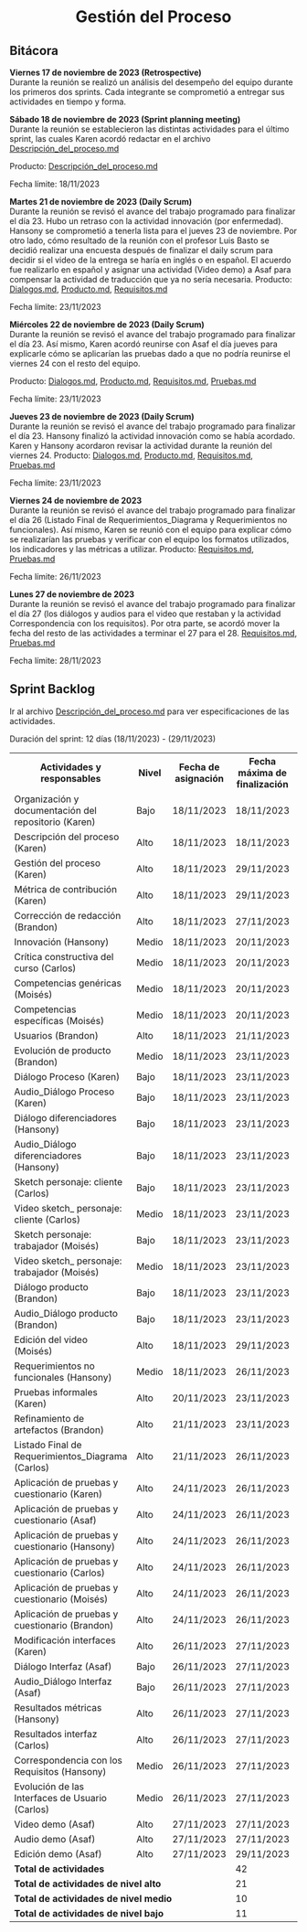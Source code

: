 ﻿<center><h1>Gestión del Proceso</h1></center>

## Bitácora
**Viernes 17 de noviembre de 2023 (Retrospective)**<br> Durante la reunión se realizó un análisis del desempeño del equipo durante los primeros dos sprints. Cada integrante se comprometió a entregar sus actividades en tiempo y forma. 

**Sábado 18 de noviembre de 2023 (Sprint planning meeting)**<br> Durante la reunión se establecieron las distintas actividades para el último sprint, las cuales Karen acordó redactar en el archivo <a href="https://github.com/KarenCampos842/Equipo-4/blob/Tercera-Entrega/Descripci%C3%B3n_del_proceso.md#descripci%C3%B3n-del-proceso">Descripción_del_proceso.md</a>

Producto: 
<a href="https://github.com/KarenCampos842/Equipo-4/blob/Tercera-Entrega/Descripci%C3%B3n_del_proceso.md#descripci%C3%B3n-del-proceso">Descripción_del_proceso.md</a>

Fecha límite: 18/11/2023

**Martes 21 de noviembre de 2023 (Daily Scrum)**<br> Durante la reunión se revisó el avance del trabajo programado para finalizar el día 23. Hubo un retraso con la actividad innovación (por enfermedad). Hansony se comprometió a tenerla lista para el jueves 23 de noviembre.
Por otro lado, cómo resultado de la reunión con el profesor Luis Basto se decidió realizar una encuesta después de finalizar el daily scrum para decidir si el video de la entrega se haría en inglés o en español. El acuerdo fue realizarlo en español y asignar una actividad (Video demo) a Asaf para compensar la actividad de traducción que ya no sería necesaria.
Producto: 
<a href="https://github.com/KarenCampos842/Equipo-4/blob/Tercera-Entrega/Dialogos.md#di%C3%A1logos">Dialogos.md</a>, <a href="https://github.com/KarenCampos842/Equipo-4/blob/Tercera-Entrega/Producto.md#producto">Producto.md</a>, <a href="https://github.com/KarenCampos842/Equipo-4/blob/Tercera-Entrega/Requisitos.md#requisitos">Requisitos.md</a>

Fecha límite: 23/11/2023

**Miércoles 22 de noviembre de 2023 (Daily Scrum)**<br> Durante la reunión se revisó el avance del trabajo programado para finalizar el día 23. Así mismo, Karen acordó reunirse con Asaf el día jueves para explicarle cómo se aplicarían las pruebas dado a que no podría reunirse el viernes 24 con el resto del equipo. 

Producto: 
<a href="https://github.com/KarenCampos842/Equipo-4/blob/Tercera-Entrega/Dialogos.md#di%C3%A1logos">Dialogos.md</a>, <a href="https://github.com/KarenCampos842/Equipo-4/blob/Tercera-Entrega/Producto.md#producto">Producto.md</a>, <a href="https://github.com/KarenCampos842/Equipo-4/blob/Tercera-Entrega/Requisitos.md#requisitos">Requisitos.md</a>, <a href="https://github.com/KarenCampos842/Equipo-4/blob/Tercera-Entrega/Pruebas.md#pruebas">Pruebas.md</a>

Fecha límite: 23/11/2023

**Jueves 23 de noviembre de 2023 (Daily Scrum)**<br> Durante la reunión se revisó el avance del trabajo programado para finalizar el día 23. Hansony finalizó la actividad innovación como se había acordado. Karen y Hansony acordaron revisar la actividad durante la reunión del viernes 24. 
Producto: 
<a href="https://github.com/KarenCampos842/Equipo-4/blob/Tercera-Entrega/Dialogos.md#di%C3%A1logos">Dialogos.md</a>, <a href="https://github.com/KarenCampos842/Equipo-4/blob/Tercera-Entrega/Producto.md#producto">Producto.md</a>, <a href="https://github.com/KarenCampos842/Equipo-4/blob/Tercera-Entrega/Requisitos.md#requisitos">Requisitos.md</a>, <a href="https://github.com/KarenCampos842/Equipo-4/blob/Tercera-Entrega/Pruebas.md#pruebas">Pruebas.md</a>

Fecha límite: 23/11/2023

**Viernes 24 de noviembre de 2023**<br> Durante la reunión se revisó el avance del trabajo programado para finalizar el día 26 (Listado Final de Requerimientos_Diagrama y Requerimientos no funcionales). Así mismo, Karen se reunió con el equipo para explicar cómo se realizarían las pruebas y verificar con el equipo los formatos utilizados, los indicadores y las métricas a utilizar. 
Producto: 
<a href="https://github.com/KarenCampos842/Equipo-4/blob/Tercera-Entrega/Requisitos.md#requisitos">Requisitos.md</a>, <a href="https://github.com/KarenCampos842/Equipo-4/blob/Tercera-Entrega/Pruebas.md#pruebas">Pruebas.md</a>

Fecha límite: 26/11/2023

**Lunes 27 de noviembre de 2023**<br> Durante la reunión se revisó el avance del trabajo programado para finalizar el día 27 (los diálogos y audios para el video que restaban y la actividad Correspondencia con los requisitos). Por otra parte, se acordó mover la fecha del resto de las actividades a terminar el 27 para el 28. 
<a href="https://github.com/KarenCampos842/Equipo-4/blob/Tercera-Entrega/Requisitos.md#requisitos">Requisitos.md</a>, <a href="https://github.com/KarenCampos842/Equipo-4/blob/Tercera-Entrega/Pruebas.md#pruebas">Pruebas.md</a>

Fecha límite: 28/11/2023


## Sprint Backlog
Ir al archivo <a href="https://github.com/KarenCampos842/Equipo-4/blob/SegundTercera-Entrega/Descripci%C3%B3n_del_proceso.md#descripci%C3%B3n-del-proceso">Descripción_del_proceso.md</a> para ver especificaciones de las actividades.

Duración del sprint: 12 días (18/11/2023) - (29/11/2023)
<table align=center>  
   <tr>  
      <th>Actividades y responsables</th>  
      <th>Nivel</th>  
          <th>Fecha de asignación</th>  
           <th>Fecha máxima de finalización</th>
                <th>Estado de entrega</th>    
   </tr>
    <tr> 
      <td>Organización y documentación del repositorio (Karen)</td>  
       <td>Bajo</td>
         <td>18/11/2023</td>
       <td>18/11/2023</td>
         <td>Terminada</td>       
   </tr> 
    <tr> 
      <td>Descripción del proceso (Karen)</td>  
       <td>Alto</td>
         <td>18/11/2023</td>
       <td>18/11/2023</td>
         <td>Terminada</td>       
   </tr>
     <tr> 
      <td>Gestión del proceso (Karen)</td>  
       <td>Alto</td>
         <td>18/11/2023</td>
       <td>29/11/2023</td>
         <td>Terminada</td>       
   </tr>
    <tr> 
      <td>Métrica de contribución (Karen)</td>  
       <td>Alto</td>
         <td>18/11/2023</td>
       <td>29/11/2023</td>
         <td>Terminada</td>       
   </tr>   
    <tr>  
      <td>Corrección de redacción (Brandon)</td>  
       <td>Alto</td> 
       <td>18/11/2023</td>
       <td>27/11/2023</td>
        <td>Terminada</td>    
   </tr> 
   <tr>  
      <td>Innovación (Hansony)</td>  
        <td>Medio</td>
        <td>18/11/2023</td>
       <td>20/11/2023</td>
        <td>Terminada</td>     
   </tr>
    <tr>  
      <td>Crítica constructiva del curso (Carlos)</td>  
        <td>Medio</td>
        <td>18/11/2023</td>
       <td>20/11/2023</td>
        <td>Terminada</td>     
   </tr>
    <tr>  
      <td>Competencias genéricas (Moisés)</td>  
       <td>Medio</td>
         <td>18/11/2023</td>
       <td>20/11/2023</td>
         <td>Terminada</td>       
   </tr> 
  <tr>  
      <td>Competencias específicas (Moisés)</td>  
       <td>Medio</td>
         <td>18/11/2023</td>
       <td>20/11/2023</td>
         <td>Terminada</td>       
   </tr>
 <tr>  
      <td> Usuarios (Brandon)</td>  
        <td>Alto</td>
        <td>18/11/2023</td>
       <td>21/11/2023</td>
        <td>Terminada</td>     
   </tr>
  <tr>  
      <td>Evolución de producto (Brandon)</td>  
        <td>Medio</td>
        <td>18/11/2023</td>
       <td>23/11/2023</td>
        <td>Terminada</td>     
   </tr>
    <tr>  
      <td>Diálogo Proceso (Karen)</td>  
        <td>Bajo</td>
        <td>18/11/2023</td>
       <td>23/11/2023</td>
        <td>Terminada</td>     
   </tr>
  <tr>  
      <td>Audio_Diálogo Proceso (Karen)</td>  
        <td>Bajo</td>
        <td>18/11/2023</td>
       <td>23/11/2023</td>
        <td>Terminada</td>     
   </tr>
    <tr>  
      <td>Diálogo diferenciadores (Hansony)</td>  
        <td>Bajo</td>
        <td>18/11/2023</td>
       <td>23/11/2023</td>
        <td>Terminada</td>     
   </tr>
  <tr>  
      <td>Audio_Diálogo diferenciadores (Hansony)</td>  
        <td>Bajo</td>
        <td>18/11/2023</td>
       <td>23/11/2023</td>
        <td>Terminada</td>     
   </tr>
    <tr>  
      <td>Sketch personaje: cliente (Carlos)</td>  
        <td>Bajo</td>
        <td>18/11/2023</td>
       <td>23/11/2023</td>
        <td>Terminada</td>     
   </tr>
  <tr>  
      <td>Video sketch_ personaje: cliente (Carlos)</td>  
        <td>Medio</td>
        <td>18/11/2023</td>
       <td>23/11/2023</td>
        <td>Terminada</td>     
   </tr>
    <tr>  
      <td>Sketch personaje: trabajador (Moisés)</td>  
        <td>Bajo</td>
        <td>18/11/2023</td>
       <td>23/11/2023</td>
        <td>Terminada</td>     
   </tr>
  <tr>  
      <td>Video sketch_ personaje: trabajador (Moisés)</td>  
        <td>Medio</td>
        <td>18/11/2023</td>
       <td>23/11/2023</td>
        <td>Terminada</td>     
   </tr>
   <tr>  
      <td>Diálogo producto (Brandon)</td>  
        <td>Bajo</td>
        <td>18/11/2023</td>
       <td>23/11/2023</td>
        <td>Terminada</td>     
   </tr>
  <tr>  
      <td>Audio_Diálogo producto (Brandon)</td>  
        <td>Bajo</td>
        <td>18/11/2023</td>
       <td>23/11/2023</td>
        <td>Terminada</td>     
   </tr>
     <tr>  
      <td>Edición del video (Moisés)</td>  
        <td>Alto</td>
        <td>18/11/2023</td>
       <td>29/11/2023</td>
        <td>Terminada</td>     
   </tr>                  
    <tr>  
      <td>Requerimientos no funcionales (Hansony)</td> 
      <td>Medio</td>
        <td>18/11/2023</td>
       <td>26/11/2023</td>
         <td>Terminada</td>        
   </tr> 
      <tr>
    <td>Pruebas informales (Karen)</td>  
        <td>Alto</td>
        <td>20/11/2023</td>
       <td>23/11/2023</td>
        <td>Terminada</td>     
   </tr>
    <tr>  
      <td>Refinamiento de artefactos (Brandon)</td> 
      <td>Alto</td>
        <td>21/11/2023</td>
       <td>23/11/2023</td>
         <td>Terminada</td>     
   </tr> 
    <tr>  
      <td>Listado Final de Requerimientos_Diagrama (Carlos)</td> 
      <td>Alto</td>
        <td>21/11/2023</td>
       <td>26/11/2023</td>
         <td>Terminada</td>     
   </tr> 
    <tr>
    <td>Aplicación de pruebas y cuestionario (Karen)</td>  
        <td>Alto</td>
        <td>24/11/2023</td>
       <td>26/11/2023</td>
        <td>Terminada</td>     
   </tr>
    <tr>
    <td>Aplicación de pruebas y cuestionario (Asaf)</td>  
        <td>Alto</td>
        <td>24/11/2023</td>
       <td>26/11/2023</td>
        <td>Terminada</td>     
   </tr>
    <tr>
    <td>Aplicación de pruebas y cuestionario (Hansony)</td>  
        <td>Alto</td>
        <td>24/11/2023</td>
       <td>26/11/2023</td>
        <td>Terminada</td>     
   </tr>
   <tr>
    <td>Aplicación de pruebas y cuestionario (Carlos)</td>  
        <td>Alto</td>
        <td>24/11/2023</td>
       <td>26/11/2023</td>
        <td>Terminada</td>     
   </tr>
   <tr>
    <td>Aplicación de pruebas y cuestionario (Moisés)</td>  
        <td>Alto</td>
        <td>24/11/2023</td>
       <td>26/11/2023</td>
        <td>Terminada</td>     
   </tr>
    <tr>
    <td>Aplicación de pruebas y cuestionario (Brandon)</td>  
        <td>Alto</td>
        <td>24/11/2023</td>
       <td>26/11/2023</td>
        <td>Terminada</td>     
   </tr>
    <tr>
    <td>Modificación interfaces (Karen)</td>  
        <td>Alto</td>
        <td>26/11/2023</td>
       <td>27/11/2023</td>
        <td>Terminada</td>     
     </tr>
      <tr>  
      <td>Diálogo Interfaz (Asaf)</td>  
        <td>Bajo</td>
        <td>26/11/2023</td>
       <td>27/11/2023</td>
        <td>Terminada</td>     
   </tr>
  <tr>  
      <td>Audio_Diálogo Interfaz (Asaf)</td>  
        <td>Bajo</td>
        <td>26/11/2023</td>
       <td>27/11/2023</td>
        <td>Terminada</td>     
   </tr>     
     <tr>
      <td>Resultados métricas (Hansony)</td>  
        <td>Alto</td>
        <td>26/11/2023</td>
       <td>27/11/2023</td>
        <td>Terminada</td>     
     </tr>
     <tr>
      <td>Resultados interfaz (Carlos)</td>  
        <td>Alto</td>
        <td>26/11/2023</td>
       <td>27/11/2023</td>
        <td>Terminada</td>     
     </tr>  
    <tr>
    <td>Correspondencia con los Requisitos (Hansony)</td>  
        <td>Medio</td>
        <td>26/11/2023</td>
       <td>27/11/2023</td>
        <td>Terminada</td>     
     </tr> 
    <tr>
    <td>Evolución de las Interfaces de Usuario (Carlos)</td>  
        <td>Medio</td>
        <td>26/11/2023</td>
       <td>27/11/2023</td>
        <td>Terminada</td>     
   </tr>
     <tr>  
      <td>Video demo (Asaf)</td>  
        <td>Alto</td>
        <td>27/11/2023</td>
       <td>27/11/2023</td>
        <td>Terminada</td>     
   </tr>
     <tr>
    <td>Audio demo (Asaf)</td>  
        <td>Alto</td>
        <td>27/11/2023</td>
       <td>27/11/2023</td>
        <td>Terminada</td>     
   </tr>
     <tr>
    <td>Edición demo (Asaf)</td>  
        <td>Alto</td>
        <td>27/11/2023</td>
       <td>29/11/2023</td>
        <td>Terminada</td>     
   </tr>
  <tr>  
      <td colspan=3><strong>Total de actividades</strong></td>  
       <td colspan=2>42</td>
   </tr> 
   <tr>  
      <td colspan=3><strong>Total de actividades de nivel alto</strong></td>  
       <td colspan=2>21</td>
   </tr> 
   <tr>  
      <td colspan=3><strong>Total de actividades de nivel medio</strong></td>  
       <td colspan=2>10</td>
   </tr>
    <tr>  
      <td colspan=3><strong>Total de actividades de nivel bajo</strong></td>  
       <td colspan=2>11</td>
   </tr>  
  </table>
<!--stackedit_data:
eyJoaXN0b3J5IjpbLTEwNzU1MzcxMTgsLTEwMTI0NzMyNjAsMT
gyODA5ODA0OCwxNzg0Mjg3Mjk4LDQ1NDAxMTgwLC0xMjY5MDc0
OTIzLDEzMzMyMjEwNjksMzQyNTgzMDcsLTExMjYzNDc1NTksMT
cxMjA2MDI1OSwxOTIyNzY5MTYzLDE1NzU3MzE4ODIsMTc3NTY1
MDE5MCwyMDE3MDgwMDc1LDgxODEwMTcwNCwtMzYzMjU2ODc2LC
0yMDI5OTI3NDExLDExNzkwMzM1NDUsLTIxNDQwNTE1MzYsMTc4
Mzc4MTk3Nl19
-->
